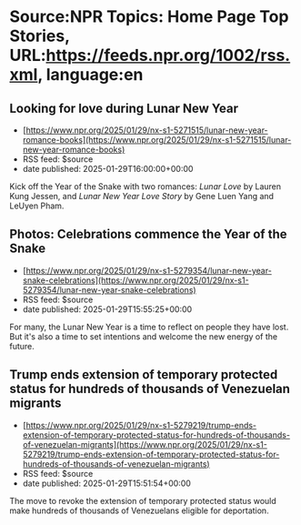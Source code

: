 # Source:NPR Topics: Home Page Top Stories, URL:https://feeds.npr.org/1002/rss.xml, language:en

## Looking for love during Lunar New Year
 - [https://www.npr.org/2025/01/29/nx-s1-5271515/lunar-new-year-romance-books](https://www.npr.org/2025/01/29/nx-s1-5271515/lunar-new-year-romance-books)
 - RSS feed: $source
 - date published: 2025-01-29T16:00:00+00:00

Kick off the Year of the Snake with two romances:<em> Lunar Love </em>by Lauren Kung Jessen, and <em>Lunar New Year Love Story </em>by Gene Luen Yang and LeUyen Pham.

## Photos: Celebrations commence the Year of the Snake
 - [https://www.npr.org/2025/01/29/nx-s1-5279354/lunar-new-year-snake-celebrations](https://www.npr.org/2025/01/29/nx-s1-5279354/lunar-new-year-snake-celebrations)
 - RSS feed: $source
 - date published: 2025-01-29T15:55:25+00:00

For many, the Lunar New Year is a time to reflect on people they have lost. But it's also a time to set intentions and welcome the new energy of the future.

## Trump ends extension of temporary protected status for hundreds of thousands of Venezuelan migrants
 - [https://www.npr.org/2025/01/29/nx-s1-5279219/trump-ends-extension-of-temporary-protected-status-for-hundreds-of-thousands-of-venezuelan-migrants](https://www.npr.org/2025/01/29/nx-s1-5279219/trump-ends-extension-of-temporary-protected-status-for-hundreds-of-thousands-of-venezuelan-migrants)
 - RSS feed: $source
 - date published: 2025-01-29T15:51:54+00:00

The move to revoke the extension of temporary protected status would make hundreds of thousands of Venezuelans eligible for deportation.

